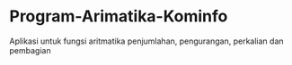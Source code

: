 # Program-Arimatika-Kominfo
 Aplikasi untuk fungsi aritmatika penjumlahan, pengurangan, perkalian dan pembagian
